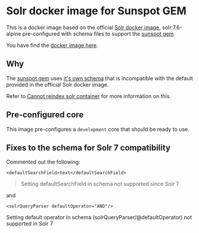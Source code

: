 # Solr docker image for Sunspot GEM

This is a docker image based on the official [Solr docker image](https://hub.docker.com/_/solr), solr:7.6-alpine  pre-configured with schema files to support the 
[sunspot gem](https://github.com/sunspot/sunspot).

You have find the [docker image here](https://cloud.docker.com/repository/docker/recipedude/solr-sunspot).

## Why

The [sunspot gem](https://github.com/sunspot/sunspot) uses [it's own schema](https://github.com/sunspot/sunspot/blob/master/sunspot_solr/solr/solr/configsets/sunspot/conf/schema.xml) 
that is incompatible with the default provided in the official Solr docker image.

Refer to [Cannot reindex solr container](https://github.com/sunspot/sunspot/issues/916) for more information on this.

## Pre-configured core

This image pre-configures a ```development``` core that should be ready to use.

## Fixes to the schema for Solr 7 compatibility

Commented out the following:

```<defaultSearchField>text</defaultSearchField>```
> Setting defaultSearchField in schema not supported since Solr 7

and

```<solrQueryParser defaultOperator="AND"/>```

Setting default operator in schema (solrQueryParser/@defaultOperator) not supported in Solr 7
